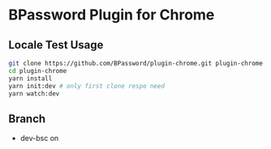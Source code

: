 # BPassword Plugin for Chrome

## Locale Test Usage

```bash
git clone https://github.com/BPassword/plugin-chrome.git plugin-chrome
cd plugin-chrome
yarn install
yarn init:dev # only first clone respo need
yarn watch:dev
```

## Branch

- dev-bsc on
